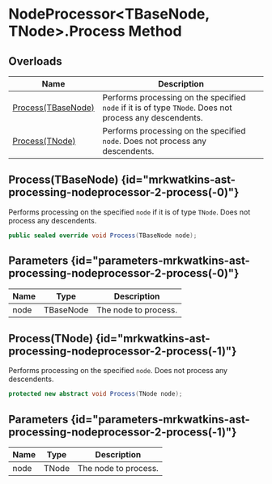 # NodeProcessor&lt;TBaseNode, TNode&gt;.Process Method
## Overloads

| Name | Description |
| ---- | ----------- |
| [Process(TBaseNode)](MrKWatkins.Ast.Processing.NodeProcessor-2.Process.md#mrkwatkins-ast-processing-nodeprocessor-2-process(-0)) | Performs processing on the specified `node` if it is of type `TNode`. Does not process any descendents. |
| [Process(TNode)](MrKWatkins.Ast.Processing.NodeProcessor-2.Process.md#mrkwatkins-ast-processing-nodeprocessor-2-process(-1)) | Performs processing on the specified `node`. Does not process any descendents. |

## Process(TBaseNode) {id="mrkwatkins-ast-processing-nodeprocessor-2-process(-0)"}

Performs processing on the specified `node` if it is of type `TNode`. Does not process any descendents.

```c#
public sealed override void Process(TBaseNode node);
```

## Parameters {id="parameters-mrkwatkins-ast-processing-nodeprocessor-2-process(-0)"}

| Name | Type | Description |
| ---- | ---- | ----------- |
| node | TBaseNode | The node to process. |

## Process(TNode) {id="mrkwatkins-ast-processing-nodeprocessor-2-process(-1)"}

Performs processing on the specified `node`. Does not process any descendents.

```c#
protected new abstract void Process(TNode node);
```

## Parameters {id="parameters-mrkwatkins-ast-processing-nodeprocessor-2-process(-1)"}

| Name | Type | Description |
| ---- | ---- | ----------- |
| node | TNode | The node to process. |

